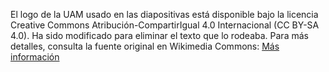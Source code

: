 El logo de la UAM usado en las diapositivas está disponible bajo la licencia
Creative Commons Atribución-CompartirIgual 4.0 Internacional (CC BY-SA 4.0). Ha
sido modificado para eliminar el texto que lo rodeaba. Para más detalles,
consulta la fuente original en Wikimedia Commons:
[Más información](https://commons.wikimedia.org/wiki/File:Logo_de_la_UAM.svg)
